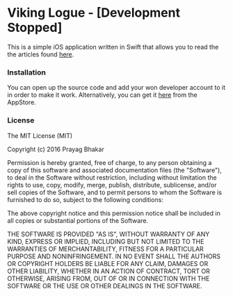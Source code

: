 # Viking Logue - [Development Stopped]

This is a simple iOS application written in Swift that allows you to read the the articles found [here](http://vikinglogue.com).

### Installation
You can open up the source code and add your won developer account to it in order to make it work. Alternatively, you can get it [here]() from the AppStore.
### License
The MIT License (MIT)

Copyright (c) 2016 Prayag Bhakar

Permission is hereby granted, free of charge, to any person obtaining a copy of this software and associated documentation files (the "Software"), to deal in the Software without restriction, including without limitation the rights to use, copy, modify, merge, publish, distribute, sublicense, and/or sell copies of the Software, and to permit persons to whom the Software is furnished to do so, subject to the following conditions:

The above copyright notice and this permission notice shall be included in all copies or substantial portions of the Software.

THE SOFTWARE IS PROVIDED "AS IS", WITHOUT WARRANTY OF ANY KIND, EXPRESS OR IMPLIED, INCLUDING BUT NOT LIMITED TO THE WARRANTIES OF MERCHANTABILITY, FITNESS FOR A PARTICULAR PURPOSE AND NONINFRINGEMENT. IN NO EVENT SHALL THE AUTHORS OR COPYRIGHT HOLDERS BE LIABLE FOR ANY CLAIM, DAMAGES OR OTHER LIABILITY, WHETHER IN AN ACTION OF CONTRACT, TORT OR OTHERWISE, ARISING FROM, OUT OF OR IN CONNECTION WITH THE SOFTWARE OR THE USE OR OTHER DEALINGS IN THE SOFTWARE.
